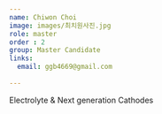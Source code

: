 ```yaml
---
name: Chiwon Choi
image: images/최치원사진.jpg
role: master
order : 2
group: Master Candidate
links:
  email: ggb4669@gmail.com
  
---
```

Electrolyte & Next generation Cathodes
